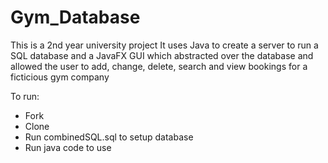 # Gym_Database

This is a 2nd year university project
It uses Java to create a server to run a SQL database and a JavaFX GUI which abstracted over the database and allowed the user to add, change, delete, search and view bookings for a ficticious gym company

To run:
- Fork
- Clone
- Run combinedSQL.sql to setup database
- Run java code to use

